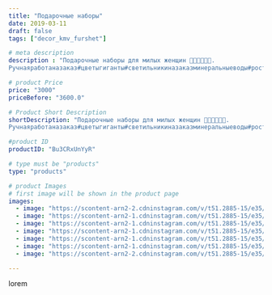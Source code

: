```yaml
---
title: "Подарочные наборы"
date: 2019-03-11
draft: false
tags: ["decor_kmv_furshet"]

# meta description
description : "Подарочные наборы для милых женщин 🌹🌹🌹🌺🌺🌺.
Ручнаяработаназаказ#цветыгиганты#светильникиназаказминеральныеводы#ростовыецветыпятигорск#подаркиручнойработы#сладкие"

# product Price
price: "3000"
priceBefore: "3600.0"

# Product Short Description
shortDescription: "Подарочные наборы для милых женщин 🌹🌹🌹🌺🌺🌺.
Ручнаяработаназаказ#цветыгиганты#светильникиназаказминеральныеводы#ростовыецветыпятигорск#подаркиручнойработы#сладкиебукетыминеральныеводы"

#product ID
productID: "Bu3CRxUnYyR"

# type must be "products"
type: "products"

# product Images
# first image will be shown in the product page
images:
  - image: "https://scontent-arn2-2.cdninstagram.com/v/t51.2885-15/e35/52944432_2009178139384232_8029224847898496815_n.jpg?se=7&tp=1&_nc_ht=scontent-arn2-2.cdninstagram.com&_nc_cat=108&_nc_ohc=PahDUe7yt5YAX9daj_q&oh=2ac407b7fe10f0dd704b7497bcfa8582&oe=606D0B26&ig_cache_key=MTk5NzA3NDg5MzU4NzIyNjcwOQ%3D%3D.2"
  - image: "https://scontent-arn2-1.cdninstagram.com/v/t51.2885-15/e35/52890210_430010997767757_3691665228412793524_n.jpg?se=7&tp=1&_nc_ht=scontent-arn2-1.cdninstagram.com&_nc_cat=109&_nc_ohc=jzf_LGN6uVAAX9NLn2_&oh=ddcd3b92b8a659a4597867aaa28019ff&oe=606A96A5&ig_cache_key=MTk5NzA3NDkwNjU1NjEwMDcxNQ%3D%3D.2"
  - image: "https://scontent-arn2-1.cdninstagram.com/v/t51.2885-15/e35/53259939_408691196372742_1710734868091296535_n.jpg?se=7&tp=1&_nc_ht=scontent-arn2-1.cdninstagram.com&_nc_cat=106&_nc_ohc=ZxgqbLNfrJoAX9GACDS&oh=aab79d8aa9105a7760cbd5acbc083f4a&oe=606A0635&ig_cache_key=MTk5NzA3NDkxNjk1Nzk4MDA2Nw%3D%3D.2"
  - image: "https://scontent-arn2-1.cdninstagram.com/v/t51.2885-15/e35/54277426_123786018732190_1956838318691463409_n.jpg?se=7&tp=1&_nc_ht=scontent-arn2-1.cdninstagram.com&_nc_cat=110&_nc_ohc=U0hoydn6FHkAX_G2OlZ&oh=22aec28ac3ed0c1751f1ef8d6aaa24a2&oe=606CF013&ig_cache_key=MTk5NzA3NDkzMDg4MjkwNjE0OA%3D%3D.2"
  - image: "https://scontent-arn2-1.cdninstagram.com/v/t51.2885-15/e35/52696294_296258111039034_8671021232164731876_n.jpg?se=7&tp=1&_nc_ht=scontent-arn2-1.cdninstagram.com&_nc_cat=106&_nc_ohc=78YGsTnwT4QAX8h8VC4&oh=e66eef8de5f64aa738b86b10ecadce2b&oe=606AD9CD&ig_cache_key=MTk5NzA3NDkzMjk4ODM4MTU2NA%3D%3D.2"
  - image: "https://scontent-arn2-1.cdninstagram.com/v/t51.2885-15/e35/54447383_2636392776388374_1508532285248537831_n.jpg?se=7&tp=1&_nc_ht=scontent-arn2-1.cdninstagram.com&_nc_cat=106&_nc_ohc=_cXPU4V6Q5AAX_v_eiA&oh=cfa57c4b7d22fd90d54b6d7c2aac31e1&oe=606B7D12&ig_cache_key=MTk5NzA3NDkyODAxNDExOTk5MA%3D%3D.2"
  - image: "https://scontent-arn2-2.cdninstagram.com/v/t51.2885-15/e35/53178474_1571119232990960_4156352150894009764_n.jpg?se=7&tp=1&_nc_ht=scontent-arn2-2.cdninstagram.com&_nc_cat=108&_nc_ohc=RQfDByDEO2AAX-SDAEL&oh=7e109327056fd4c399c3c19bd39f2119&oe=606D0B44&ig_cache_key=MTk5NzA3NDk1MzMxNDAyMzExNQ%3D%3D.2"

---
```

lorem
